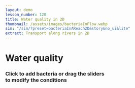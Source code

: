 ```yaml
---
layout: demo
lesson_number: 120
title: Water quality in 2D 
thumbnail: /assets/images/bacteriaInFlow.webp
sim: "/sim/?preset=bacteriaInAReach2D&story&no_ui&lite"
extract: Transport along rivers in 2D
---
```


<div>
    <h1>Water quality</h1>
    <h3>Click to add bacteria or drag the sliders<br> to modify the conditions</h3>
    <p><vpde-reset iframe="sim"></vpde-reset></p>
</div>
<p style="text-align:center;margin-bottom:0;"><vpde-slider
    iframe="sim"
    name="c0"
    label="Upstream concentration"
    label-position="above"
    min-label="Low"
    max-label="High"
    min="0"
    max="1"
    value="0.1"
    step="0.01"
></vpde-slider>
<vpde-slider
    iframe="sim"
    name="k"
    label="Decay rate"
    label-position="above"
    min-label="Low"
    max-label="High"
    min="0"
    max="0.1"
    value="0.006"
    step="0.001"
></vpde-slider>
<vpde-slider
    iframe="sim"
    name="u"
    label="Flow rate"
    label-position="above"
    min-label="Low"
    max-label="High"
    min="0.1"
    max="4"
    value="1"
    step="0.1"
></vpde-slider>
<vpde-slider
    iframe="sim"
    name="c1"
    label="Agriculture"
    label-position="above"
    min-label="Low"
    max-label="High"
    min="0"
    max="1"
    value="0"
    step="0.01"
></vpde-slider></p>

<script>
    document.querySelector('iframe').style.height = '50dvh';
    document.querySelector('iframe').style.width = '70vw';
    document.getElementById("main").style.maxWidth = "400px";
</script>
